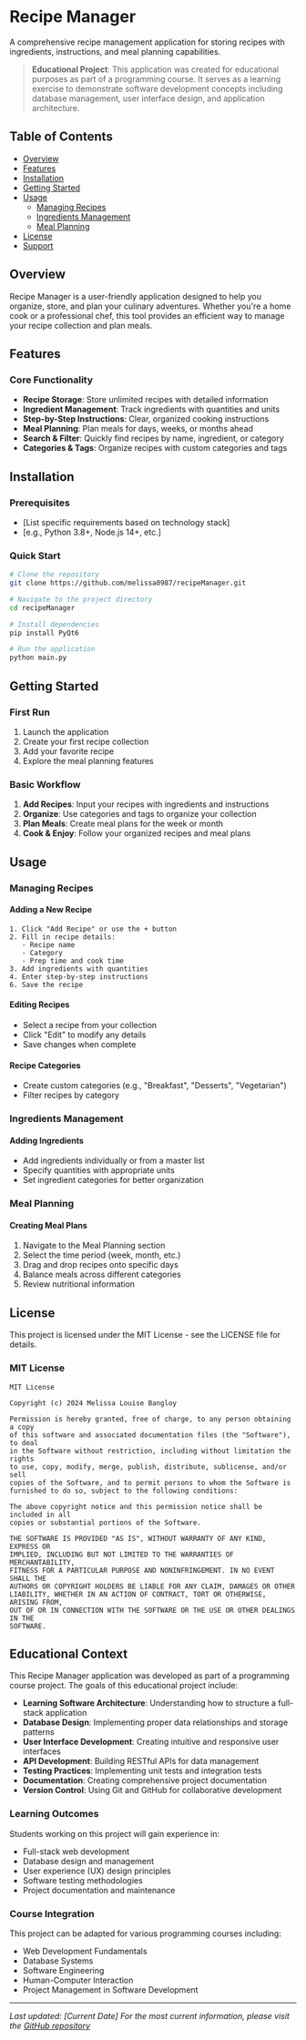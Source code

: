 # Recipe Manager

A comprehensive recipe management application for storing recipes with ingredients, instructions, and meal planning capabilities.

> **Educational Project**: This application was created for educational purposes as part of a programming course. It serves as a learning exercise to demonstrate software development concepts including database management, user interface design, and application architecture.

## Table of Contents

- [Overview](#overview)
- [Features](#features)
- [Installation](#installation)
- [Getting Started](#getting-started)
- [Usage](#usage)
  - [Managing Recipes](#managing-recipes)
  - [Ingredients Management](#ingredients-management)
  - [Meal Planning](#meal-planning) 
- [License](#license)
- [Support](#support)

## Overview

Recipe Manager is a user-friendly application designed to help you organize, store, and plan your culinary adventures. Whether you're a home cook or a professional chef, this tool provides an efficient way to manage your recipe collection and plan meals.

## Features

### Core Functionality
- **Recipe Storage**: Store unlimited recipes with detailed information
- **Ingredient Management**: Track ingredients with quantities and units
- **Step-by-Step Instructions**: Clear, organized cooking instructions
- **Meal Planning**: Plan meals for days, weeks, or months ahead
- **Search & Filter**: Quickly find recipes by name, ingredient, or category
- **Categories & Tags**: Organize recipes with custom categories and tags
 

## Installation

### Prerequisites
- [List specific requirements based on technology stack]
- [e.g., Python 3.8+, Node.js 14+, etc.]

### Quick Start
```bash
# Clone the repository
git clone https://github.com/melissa0987/recipeManager.git

# Navigate to the project directory
cd recipeManager

# Install dependencies
pip install PyQt6

# Run the application
python main.py
``` 

## Getting Started

### First Run
1. Launch the application
2. Create your first recipe collection
3. Add your favorite recipe
4. Explore the meal planning features

### Basic Workflow
1. **Add Recipes**: Input your recipes with ingredients and instructions
2. **Organize**: Use categories and tags to organize your collection
3. **Plan Meals**: Create meal plans for the week or month 
4. **Cook & Enjoy**: Follow your organized recipes and meal plans

## Usage

### Managing Recipes

#### Adding a New Recipe
```
1. Click "Add Recipe" or use the + button
2. Fill in recipe details:
   - Recipe name 
   - Category 
   - Prep time and cook time 
3. Add ingredients with quantities
4. Enter step-by-step instructions 
6. Save the recipe
```

#### Editing Recipes
- Select a recipe from your collection
- Click "Edit" to modify any details
- Save changes when complete

#### Recipe Categories
- Create custom categories (e.g., "Breakfast", "Desserts", "Vegetarian") 
- Filter recipes by category

### Ingredients Management

#### Adding Ingredients
- Add ingredients individually or from a master list
- Specify quantities with appropriate units
- Set ingredient categories for better organization


### Meal Planning

#### Creating Meal Plans
1. Navigate to the Meal Planning section
2. Select the time period (week, month, etc.)
3. Drag and drop recipes onto specific days
4. Balance meals across different categories
5. Review nutritional information

 

## License

This project is licensed under the MIT License - see the LICENSE file for details.

### MIT License

```
MIT License

Copyright (c) 2024 Melissa Louise Bangloy

Permission is hereby granted, free of charge, to any person obtaining a copy
of this software and associated documentation files (the "Software"), to deal
in the Software without restriction, including without limitation the rights
to use, copy, modify, merge, publish, distribute, sublicense, and/or sell
copies of the Software, and to permit persons to whom the Software is
furnished to do so, subject to the following conditions:

The above copyright notice and this permission notice shall be included in all
copies or substantial portions of the Software.

THE SOFTWARE IS PROVIDED "AS IS", WITHOUT WARRANTY OF ANY KIND, EXPRESS OR
IMPLIED, INCLUDING BUT NOT LIMITED TO THE WARRANTIES OF MERCHANTABILITY,
FITNESS FOR A PARTICULAR PURPOSE AND NONINFRINGEMENT. IN NO EVENT SHALL THE
AUTHORS OR COPYRIGHT HOLDERS BE LIABLE FOR ANY CLAIM, DAMAGES OR OTHER
LIABILITY, WHETHER IN AN ACTION OF CONTRACT, TORT OR OTHERWISE, ARISING FROM,
OUT OF OR IN CONNECTION WITH THE SOFTWARE OR THE USE OR OTHER DEALINGS IN THE
SOFTWARE.
```
 
## Educational Context

This Recipe Manager application was developed as part of a programming course project. The goals of this educational project include:

- **Learning Software Architecture**: Understanding how to structure a full-stack application
- **Database Design**: Implementing proper data relationships and storage patterns
- **User Interface Development**: Creating intuitive and responsive user interfaces
- **API Development**: Building RESTful APIs for data management
- **Testing Practices**: Implementing unit tests and integration tests
- **Documentation**: Creating comprehensive project documentation
- **Version Control**: Using Git and GitHub for collaborative development

### Learning Outcomes
Students working on this project will gain experience in:
- Full-stack web development
- Database design and management 
- User experience (UX) design principles
- Software testing methodologies
- Project documentation and maintenance

### Course Integration
This project can be adapted for various programming courses including:
- Web Development Fundamentals
- Database Systems
- Software Engineering
- Human-Computer Interaction
- Project Management in Software Development

---

*Last updated: [Current Date]*
*For the most current information, please visit the [GitHub repository](https://github.com/melissa0987/recipeManager)*